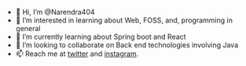 - 👋 Hi, I’m @Narendra404
- 👀 I’m interested in learning about Web, FOSS, and, programming in general 
- 🌱 I’m currently learning about Spring boot and React
- 💞️ I’m looking to collaborate on Back end technologies involving Java
- 📫 Reach me at [twitter](https://twitter.com/Naren_code) and [instagram](https://www.instagram.com/narendra616/). 

<!---
Narendra404/Narendra404 is a ✨ special ✨ repository because its `README.md` (this file) appears on your GitHub profile.
You can click the Preview link to take a look at your changes.
--->
